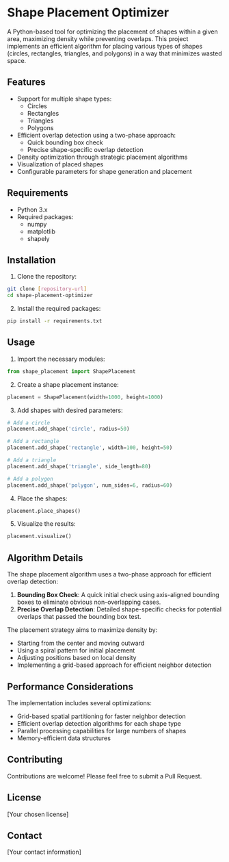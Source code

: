 # Shape Placement Optimizer

A Python-based tool for optimizing the placement of shapes within a given area, maximizing density while preventing overlaps. This project implements an efficient algorithm for placing various types of shapes (circles, rectangles, triangles, and polygons) in a way that minimizes wasted space.

## Features

- Support for multiple shape types:
  - Circles
  - Rectangles
  - Triangles
  - Polygons
- Efficient overlap detection using a two-phase approach:
  - Quick bounding box check
  - Precise shape-specific overlap detection
- Density optimization through strategic placement algorithms
- Visualization of placed shapes
- Configurable parameters for shape generation and placement

## Requirements

- Python 3.x
- Required packages:
  - numpy
  - matplotlib
  - shapely

## Installation

1. Clone the repository:
```bash
git clone [repository-url]
cd shape-placement-optimizer
```

2. Install the required packages:
```bash
pip install -r requirements.txt
```

## Usage

1. Import the necessary modules:
```python
from shape_placement import ShapePlacement
```

2. Create a shape placement instance:
```python
placement = ShapePlacement(width=1000, height=1000)
```

3. Add shapes with desired parameters:
```python
# Add a circle
placement.add_shape('circle', radius=50)

# Add a rectangle
placement.add_shape('rectangle', width=100, height=50)

# Add a triangle
placement.add_shape('triangle', side_length=80)

# Add a polygon
placement.add_shape('polygon', num_sides=6, radius=60)
```

4. Place the shapes:
```python
placement.place_shapes()
```

5. Visualize the results:
```python
placement.visualize()
```

## Algorithm Details

The shape placement algorithm uses a two-phase approach for efficient overlap detection:

1. **Bounding Box Check**: A quick initial check using axis-aligned bounding boxes to eliminate obvious non-overlapping cases.
2. **Precise Overlap Detection**: Detailed shape-specific checks for potential overlaps that passed the bounding box test.

The placement strategy aims to maximize density by:
- Starting from the center and moving outward
- Using a spiral pattern for initial placement
- Adjusting positions based on local density
- Implementing a grid-based approach for efficient neighbor detection

## Performance Considerations

The implementation includes several optimizations:
- Grid-based spatial partitioning for faster neighbor detection
- Efficient overlap detection algorithms for each shape type
- Parallel processing capabilities for large numbers of shapes
- Memory-efficient data structures

## Contributing

Contributions are welcome! Please feel free to submit a Pull Request.

## License

[Your chosen license]

## Contact

[Your contact information]
